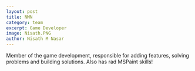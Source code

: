 ```yaml
---
layout: post
title: NMN
category: team
excerpt: Game Developer
image: Nisath.PNG
author: Nisath M Nasar
---
```


Member of the game development, responsible for adding features, solving problems and building solutions. Also has rad MSPaint skills!
